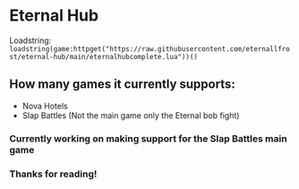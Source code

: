 # Eternal Hub

Loadstring: ```loadstring(game:httpget("https://raw.githubusercontent.com/eternallfrost/eternal-hub/main/eternalhubcomplete.lua"))()```

## How many games it currently supports:
* Nova Hotels
* Slap Battles (Not the main game only the Eternal bob fight)

### Currently working on making support for the Slap Battles main game

### Thanks for reading!
